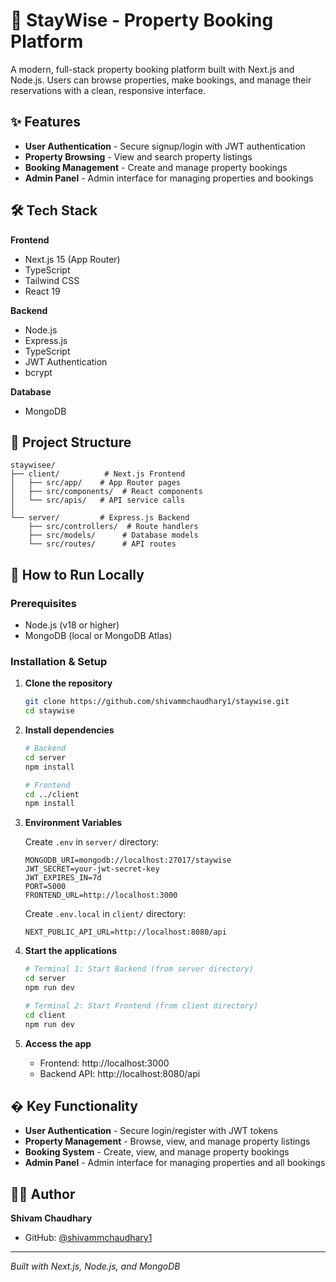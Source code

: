 # 🏨 StayWise - Property Booking Platform

A modern, full-stack property booking platform built with Next.js and Node.js. Users can browse properties, make bookings, and manage their reservations with a clean, responsive interface.

## ✨ Features

- **User Authentication** - Secure signup/login with JWT authentication
- **Property Browsing** - View and search property listings
- **Booking Management** - Create and manage property bookings
- **Admin Panel** - Admin interface for managing properties and bookings

## 🛠️ Tech Stack

**Frontend**

- Next.js 15 (App Router)
- TypeScript
- Tailwind CSS
- React 19

**Backend**

- Node.js
- Express.js
- TypeScript
- JWT Authentication
- bcrypt

**Database**

- MongoDB

## 📁 Project Structure

```
staywisee/
├── client/          # Next.js Frontend
│   ├── src/app/    # App Router pages
│   ├── src/components/  # React components
│   └── src/apis/   # API service calls
│
└── server/         # Express.js Backend
    ├── src/controllers/  # Route handlers
    ├── src/models/      # Database models
    └── src/routes/      # API routes
```

## 🚀 How to Run Locally

### Prerequisites

- Node.js (v18 or higher)
- MongoDB (local or MongoDB Atlas)

### Installation & Setup

1. **Clone the repository**

   ```bash
   git clone https://github.com/shivammchaudhary1/staywise.git
   cd staywise
   ```

2. **Install dependencies**

   ```bash
   # Backend
   cd server
   npm install

   # Frontend
   cd ../client
   npm install
   ```

3. **Environment Variables**

   Create `.env` in `server/` directory:

   ```env
   MONGODB_URI=mongodb://localhost:27017/staywise
   JWT_SECRET=your-jwt-secret-key
   JWT_EXPIRES_IN=7d
   PORT=5000
   FRONTEND_URL=http://localhost:3000
   ```

   Create `.env.local` in `client/` directory:

   ```env
   NEXT_PUBLIC_API_URL=http://localhost:8080/api
   ```

4. **Start the applications**

   ```bash
   # Terminal 1: Start Backend (from server directory)
   cd server
   npm run dev

   # Terminal 2: Start Frontend (from client directory)
   cd client
   npm run dev
   ```

5. **Access the app**
   - Frontend: http://localhost:3000
   - Backend API: http://localhost:8080/api

## � Key Functionality

- **User Authentication** - Secure login/register with JWT tokens
- **Property Management** - Browse, view, and manage property listings
- **Booking System** - Create, view, and manage property bookings
- **Admin Panel** - Admin interface for managing properties and all bookings


## 👨‍💻 Author

**Shivam Chaudhary**

- GitHub: [@shivammchaudhary1](https://github.com/shivammchaudhary1)

---

_Built with Next.js, Node.js, and MongoDB_
